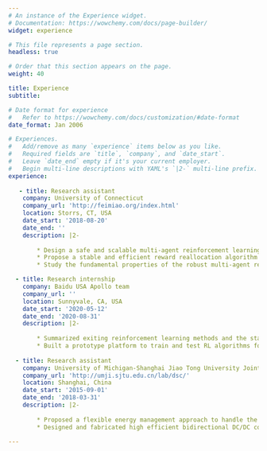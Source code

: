 ```yaml
---
# An instance of the Experience widget.
# Documentation: https://wowchemy.com/docs/page-builder/
widget: experience

# This file represents a page section.
headless: true

# Order that this section appears on the page.
weight: 40

title: Experience
subtitle:

# Date format for experience
#   Refer to https://wowchemy.com/docs/customization/#date-format
date_format: Jan 2006

# Experiences.
#   Add/remove as many `experience` items below as you like.
#   Required fields are `title`, `company`, and `date_start`.
#   Leave `date_end` empty if it's your current employer.
#   Begin multi-line descriptions with YAML's `|2-` multi-line prefix.
experience:
   
   - title: Research assistant
    company: University of Connecticut
    company_url: 'http://feimiao.org/index.html'
    location: Storrs, CT, USA
    date_start: '2018-08-20'
    date_end: ''
    description: |2-
        
        * Design a safe and scalable multi-agent reinforcement learning  framework for the behavior planning and control of connected autonomous vehicles to improve traffic efficiency and safety.
        * Propose a stable and efficient reward reallocation algorithm to motivate cooperation for multi-agent reinforcement learning assuming all agents are self-interested.
        * Study the fundamental properties of the robust multi-agent reinforcement learning under adversarial state perturbations and propose a new objective and an algorithm to increase the mean episode reward.

  - title: Research internship
    company: Baidu USA Apollo team
    company_url: ''
    location: Sunnyvale, CA, USA
    date_start: '2020-05-12'
    date_end: '2020-08-31'
    description: |2-
        
        * Summarized exiting reinforcement learning methods and the state-of-art deep learning methods used in autonomous driving.
        * Built a prototype platform to train and test RL algorithms for autonomous vehicles in the Apollo platform.
        
  - title: Research assistant
    company: University of Michigan-Shanghai Jiao Tong University Joint Institute
    company_url: 'http://umji.sjtu.edu.cn/lab/dsc/'
    location: Shanghai, China
    date_start: '2015-09-01'
    date_end: '2018-03-31'
    description: |2-
        
        * Proposed a flexible energy management approach to handle the uncertainties of weather and sizing in an isolated microgrid, which would not be influenced dramatically by different weather conditions.
        * Designed and fabricated high efficient bidirectional DC/DC converters to conduct and validate energy management approaches in a downsized system.
        
---
```

